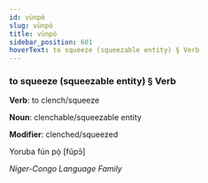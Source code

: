```yaml
---
id: vünpö
slug: vünpö
title: vünpö
sidebar_position: 601
hoverText: to squeeze (squeezable entity) § Verb
---
```


### to squeeze (squeezable entity) § Verb

**Verb**: to clench/squeeze

**Noun**: clenchable/squeezable entity

**Modifier**: clenched/squeezed

Yoruba fún pọ̀ [fũpɔ̄]

*Niger-Congo Language Family*